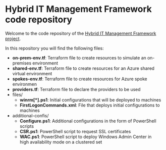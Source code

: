 # Hybrid IT Management Framework code repository

Welcome to the code repository of the [Hybrid IT Management Framework project](https://sienvb.github.io/hpe.html). 

In this repository you will find the following files:

* **on-prem-env.tf**: Terraform file to create resources to simulate an on-premises environment
* **shared-env.tf**: Terraform file to create resources for an Azure shared virtual environment
* **spokes-env.tf**: Terraform file to create resources for Azure spoke environmen
* **providers.tf**: Terraform file to declare the providers to be used
* files/
    * **winrm[*].ps1**: Initial configurations that will be deployed to machines
    * **FirstLogonCommands.xml**: File that deploys initial configurations to machines
* additional-confis/
    * **Configure.ps1**: Additional configurations in the form of PowerShell scripts
    * **CSR.ps1**: PowerShell script to request SSL certificates
    * **WAC.ps1**: PowerShell script to deploy Windows Admin Center in high availability mode on a clustered set
